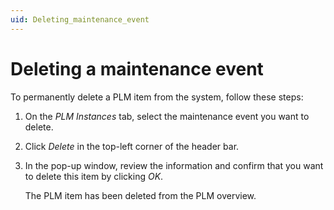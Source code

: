 ```yaml
---
uid: Deleting_maintenance_event
---
```


# Deleting a maintenance event

To permanently delete a PLM item from the system, follow these steps:

1. On the *PLM Instances* tab, select the maintenance event you want to delete.

1. Click *Delete* in the top-left corner of the header bar.

1. In the pop-up window, review the information and confirm that you want to delete this item by clicking *OK*.

   The PLM item has been deleted from the PLM overview.
